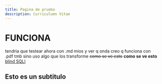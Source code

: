 ```yaml
---
title: Pagina de prueba
description: Curriculumn Vitae
---
```


# FUNCIONA
tendria que testear ahora con .md mios y ver q onda creo q funciona con .pdf tmb
sino uso algo que los transforme
~~como se ve esto~~ 
**como se ve esto**
[blind SQLI](guides/blind_sqli)
## Esto es un subtitulo

